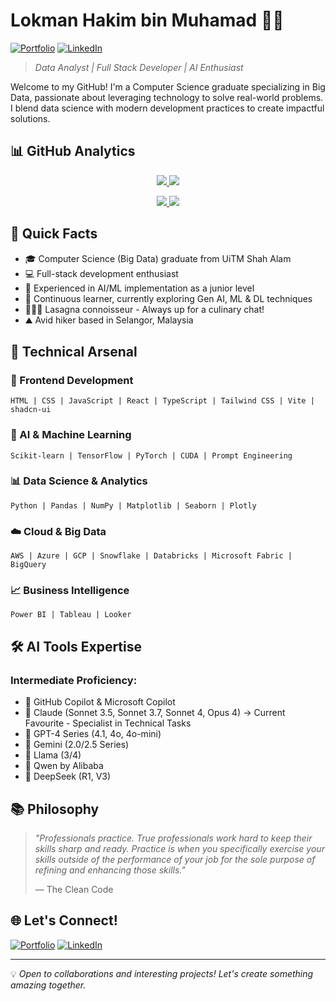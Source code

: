 # Lokman Hakim bin Muhamad 👨‍💻

[![Portfolio](https://img.shields.io/badge/Portfolio-lokmanportfolio.netlify.app-blue?style=flat&logo=google-chrome)](https://lokmanportfolio.netlify.app/)
[![LinkedIn](https://img.shields.io/badge/LinkedIn-Lokman_Hakim-blue?style=flat&logo=linkedin)](https://www.linkedin.com/in/lokman-hakim-muhd)

> *Data Analyst | Full Stack Developer | AI Enthusiast*

Welcome to my GitHub! I'm a Computer Science graduate specializing in Big Data, passionate about leveraging technology to solve real-world problems. I blend data science with modern development practices to create impactful solutions.

## 📊 GitHub Analytics

<p align="center">
  <a href="https://github.com/anuraghazra/github-readme-stats#gh-dark-mode-only">
    <img src="https://github-readme-stats.vercel.app/api?username=One0385&show_icons=true&theme=algolia#gh-dark-mode-only" />
  </a>
  <a href="https://github.com/anuraghazra/github-readme-stats#gh-light-mode-only">
    <img src="https://github-readme-stats.vercel.app/api?username=One0385&show_icons=true&theme=swift#gh-light-mode-only" />
  </a>
</p>

<p align="center">
  <a href="https://github.com/anuraghazra/convoychat#gh-dark-mode-only">
    <img src="https://github-readme-stats.vercel.app/api/top-langs?username=One0385&layout=compact&theme=algolia&langs_count=8&card_width=320#gh-dark-mode-only" />
  </a>
  <a href="https://github.com/anuraghazra/convoychat#gh-light-mode-only">
    <img src="https://github-readme-stats.vercel.app/api/top-langs?username=One0385&layout=compact&theme=swift&langs_count=8&card_width=320#gh-light-mode-only" />
  </a>
</p>

## 🚀 Quick Facts

- 🎓 Computer Science (Big Data) graduate from UiTM Shah Alam
- 💻 Full-stack development enthusiast
- 🤖 Experienced in AI/ML implementation as a junior level
- 🌱 Continuous learner, currently exploring Gen AI, ML & DL techniques
- 👨🏻‍🍳 Lasagna connoisseur - Always up for a culinary chat!
- ⛰️ Avid hiker based in Selangor, Malaysia

## 💼 Technical Arsenal

### 🎨 Frontend Development
```
HTML | CSS | JavaScript | React | TypeScript | Tailwind CSS | Vite | shadcn-ui
```

### 🤖 AI & Machine Learning
```
Scikit-learn | TensorFlow | PyTorch | CUDA | Prompt Engineering
```

### 📊 Data Science & Analytics
```
Python | Pandas | NumPy | Matplotlib | Seaborn | Plotly
```

### ☁️ Cloud & Big Data
```
AWS | Azure | GCP | Snowflake | Databricks | Microsoft Fabric | BigQuery
```

### 📈 Business Intelligence
```
Power BI | Tableau | Looker
```

## 🛠️ AI Tools Expertise

### Intermediate Proficiency:
- 🤖 GitHub Copilot & Microsoft Copilot
- 🧠 Claude (Sonnet 3.5, Sonnet 3.7, Sonnet 4, Opus 4) -> Current Favourite - Specialist in Technical Tasks
- 💬 GPT-4 Series (4.1, 4o, 4o-mini)
- 🌟 Gemini (2.0/2.5 Series)
- 🦙 Llama (3/4)
- 🔮 Qwen by Alibaba
- 🐋 DeepSeek (R1, V3)

## 📚 Philosophy

> *"Professionals practice. True professionals work hard to keep their skills sharp and ready. Practice is when you specifically exercise your skills outside of the performance of your job for the sole purpose of refining and enhancing those skills."*
> 
> — The Clean Code

## 🌐 Let's Connect!

[![Portfolio](https://img.shields.io/badge/Portfolio-lokmanportfolio.netlify.app-blue?style=for-the-badge&logo=google-chrome)](https://lokmanportfolio.netlify.app/)
[![LinkedIn](https://img.shields.io/badge/LinkedIn-Lokman_Hakim-blue?style=for-the-badge&logo=linkedin)](https://www.linkedin.com/in/lokman-hakim-muhd)

---

💡 *Open to collaborations and interesting projects! Let's create something amazing together.*
